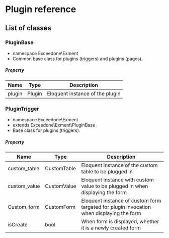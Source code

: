 # Plugin reference

## List of classes

### PluginBase
- namespace Exceedone\Exment
- Common base class for plugins (triggers) and plugins (pages).

##### Property
| Name | Type | Description |
| ---- | ---- | ---- |
| plugin | Plugin | Eloquent instance of the plugin |

### PluginTrigger
- namespace Exceedone\Exment
- extends Exceedone\Exment\PluginBase
- Base class for plugins (triggers).

##### Property
| Name | Type | Description |
| ---- | ---- | ---- |
| custom_table | CustomTable | Eloquent instance of the custom table to be plugged in |
| custom_value | CustomValue | Eloquent instance with custom value to be plugged in when displaying the form |
| Custom_form | CustomForm | Eloquent instance of custom form targeted for plugin invocation when displaying the form |
| isCreate | bool | When form is displayed, whether it is a newly created form |